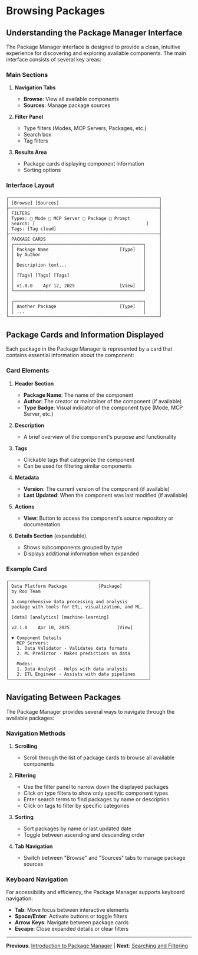 # Browsing Packages

## Understanding the Package Manager Interface

The Package Manager interface is designed to provide a clean, intuitive experience for discovering and exploring available components. The main interface consists of several key areas:

### Main Sections

1. **Navigation Tabs**
   - **Browse**: View all available components
   - **Sources**: Manage package sources

2. **Filter Panel**
   - Type filters (Modes, MCP Servers, Packages, etc.)
   - Search box
   - Tag filters

3. **Results Area**
   - Package cards displaying component information
   - Sorting options

### Interface Layout

```
┌─────────────────────────────────────────────────────────┐
│ [Browse] [Sources]                                      │
├─────────────────────────────────────────────────────────┤
│ FILTERS                                                 │
│ Types: □ Mode □ MCP Server □ Package □ Prompt           │
│ Search: [                                          ]    │
│ Tags: [Tag cloud]                                       │
├─────────────────────────────────────────────────────────┤
│ PACKAGE CARDS                                           │
│ ┌─────────────────────────────────────────────────┐     │
│ │ Package Name                           [Type]   │     │
│ │ by Author                                       │     │
│ │                                                 │     │
│ │ Description text...                             │     │
│ │                                                 │     │
│ │ [Tags] [Tags] [Tags]                            │     │
│ │                                                 │     │
│ │ v1.0.0    Apr 12, 2025                 [View]   │     │
│ └─────────────────────────────────────────────────┘     │
│                                                         │
│ ┌─────────────────────────────────────────────────┐     │
│ │ Another Package                        [Type]   │     │
│ │ ...                                             │     │
└─────────────────────────────────────────────────────────┘
```

## Package Cards and Information Displayed

Each package in the Package Manager is represented by a card that contains essential information about the component:

### Card Elements

1. **Header Section**
   - **Package Name**: The name of the component
   - **Author**: The creator or maintainer of the component (if available)
   - **Type Badge**: Visual indicator of the component type (Mode, MCP Server, etc.)

2. **Description**
   - A brief overview of the component's purpose and functionality

3. **Tags**
   - Clickable tags that categorize the component
   - Can be used for filtering similar components

4. **Metadata**
   - **Version**: The current version of the component (if available)
   - **Last Updated**: When the component was last modified (if available)

5. **Actions**
   - **View**: Button to access the component's source repository or documentation

6. **Details Section** (expandable)
   - Shows subcomponents grouped by type
   - Displays additional information when expanded

### Example Card

```
┌─────────────────────────────────────────────────────┐
│ Data Platform Package            [Package]          │
│ by Roo Team                                         │
│                                                     │
│ A comprehensive data processing and analysis        │
│ package with tools for ETL, visualization, and ML.  │
│                                                     │
│ [data] [analytics] [machine-learning]               │
│                                                     │
│ v2.1.0    Apr 10, 2025                  [View]      │
│                                                     │
│ ▼ Component Details                                 │
│   MCP Servers:                                      │
│   1. Data Validator - Validates data formats        │
│   2. ML Predictor - Makes predictions on data       │
│                                                     │
│   Modes:                                            │
│   1. Data Analyst - Helps with data analysis        │
│   2. ETL Engineer - Assists with data pipelines     │
└─────────────────────────────────────────────────────┘
```

## Navigating Between Packages

The Package Manager provides several ways to navigate through the available packages:

### Navigation Methods

1. **Scrolling**
   - Scroll through the list of package cards to browse all available components

2. **Filtering**
   - Use the filter panel to narrow down the displayed packages
   - Click on type filters to show only specific component types
   - Enter search terms to find packages by name or description
   - Click on tags to filter by specific categories

3. **Sorting**
   - Sort packages by name or last updated date
   - Toggle between ascending and descending order

4. **Tab Navigation**
   - Switch between "Browse" and "Sources" tabs to manage package sources

### Keyboard Navigation

For accessibility and efficiency, the Package Manager supports keyboard navigation:

- **Tab**: Move focus between interactive elements
- **Space/Enter**: Activate buttons or toggle filters
- **Arrow Keys**: Navigate between package cards
- **Escape**: Close expanded details or clear filters

---

**Previous**: [Introduction to Package Manager](./01-introduction.md) | **Next**: [Searching and Filtering](./03-searching-and-filtering.md)